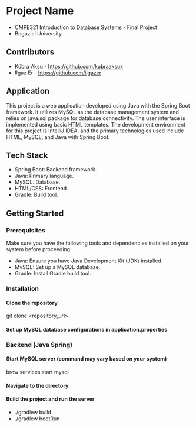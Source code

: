 # Project Name

- CMPE321 Introduction to Database Systems - Final Project
- Bogazici University

## Contributors

- Kübra Aksu - https://github.com/kubraaksux
- Ilgaz Er - https://github.com/ilgazer

## Application
This project is a web application developed using Java with the Spring Boot framework. 
It utilizes MySQL as the database management system and relies on java.sql package for database connectivity. 
The user interface is implemented using basic HTML templates. 
The development environment for this project is IntelliJ IDEA, 
and the primary technologies used include HTML, MySQL, and Java with Spring Boot.

## Tech Stack
- Spring Boot: Backend framework.
- Java: Primary language.
- MySQL: Database.
- HTML/CSS: Frontend.
- Gradle: Build tool.

## Getting Started

### Prerequisites

Make sure you have the following tools and dependencies installed on your system before proceeding:
- Java: Ensure you have Java Development Kit (JDK) installed. 
- MySQL: Set up a MySQL database.
- Gradle: Install Gradle build tool.

### Installation

#### Clone the repository
git clone <repository_url>

#### Set up MySQL database configurations in application.properties

### Backend (Java Spring)

#### Start MySQL server (command may vary based on your system)
brew services start mysql

#### Navigate to the directory

#### Build the project and run the server
- ./gradlew build
- ./gradlew bootRun






